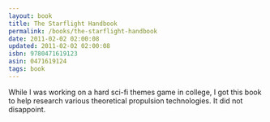 ```yaml
---
layout: book
title: The Starflight Handbook
permalink: /books/the-starflight-handbook
date: 2011-02-02 02:00:08
updated: 2011-02-02 02:00:08
isbn: 9780471619123
asin: 0471619124
tags: book
---
```

While I was working on a hard sci-fi themes game in college, I got this book to
help research various theoretical propulsion technologies. It did not
disappoint.
